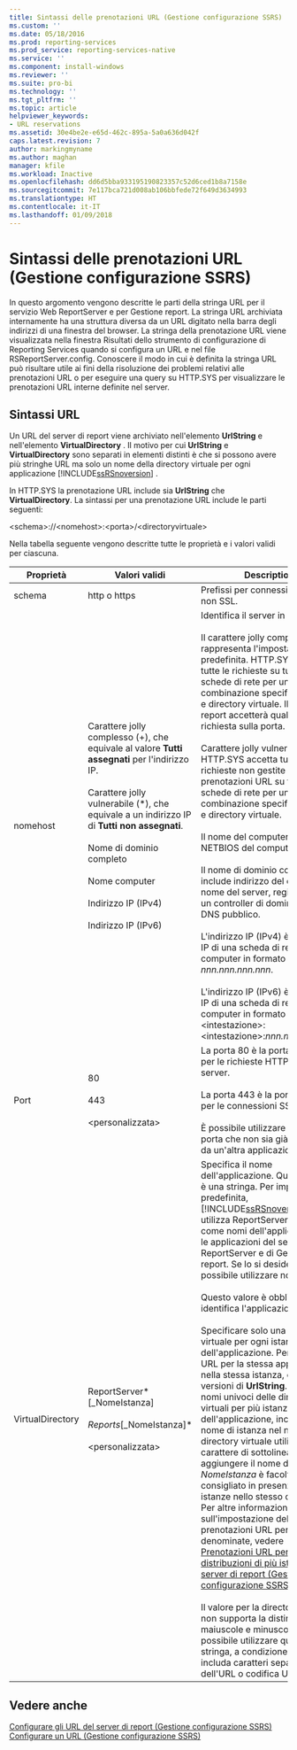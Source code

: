 ```yaml
---
title: Sintassi delle prenotazioni URL (Gestione configurazione SSRS) | Microsoft Docs
ms.custom: ''
ms.date: 05/18/2016
ms.prod: reporting-services
ms.prod_service: reporting-services-native
ms.service: ''
ms.component: install-windows
ms.reviewer: ''
ms.suite: pro-bi
ms.technology: ''
ms.tgt_pltfrm: ''
ms.topic: article
helpviewer_keywords:
- URL reservations
ms.assetid: 30e4be2e-e65d-462c-895a-5a0a636d042f
caps.latest.revision: 7
author: markingmyname
ms.author: maghan
manager: kfile
ms.workload: Inactive
ms.openlocfilehash: dd6d5bba933195190823357c52d6ced1b8a7158e
ms.sourcegitcommit: 7e117bca721d008ab106bbfede72f649d3634993
ms.translationtype: HT
ms.contentlocale: it-IT
ms.lasthandoff: 01/09/2018
---
```

# <a name="url-reservation-syntax--ssrs-configuration-manager"></a>Sintassi delle prenotazioni URL (Gestione configurazione SSRS)
  In questo argomento vengono descritte le parti della stringa URL per il servizio Web ReportServer e per Gestione report. La stringa URL archiviata internamente ha una struttura diversa da un URL digitato nella barra degli indirizzi di una finestra del browser. La stringa della prenotazione URL viene visualizzata nella finestra Risultati dello strumento di configurazione di Reporting Services quando si configura un URL e nel file RSReportServer.config. Conoscere il modo in cui è definita la stringa URL può risultare utile ai fini della risoluzione dei problemi relativi alle prenotazioni URL o per eseguire una query su HTTP.SYS per visualizzare le prenotazioni URL interne definite nel server.  
  
## <a name="url-syntax"></a>Sintassi URL  
 Un URL del server di report viene archiviato nell'elemento **UrlString** e nell'elemento **VirtualDirectory** . Il motivo per cui **UrlString** e **VirtualDirectory** sono separati in elementi distinti è che si possono avere più stringhe URL ma solo un nome della directory virtuale per ogni applicazione [!INCLUDE[ssRSnoversion](../../includes/ssrsnoversion-md.md)] .  
  
 In HTTP.SYS la prenotazione URL include sia **UrlString** che **VirtualDirectory**. La sintassi per una prenotazione URL include le parti seguenti:  
  
 \<schema>://\<nomehost>:\<porta>/\<directoryvirtuale>  
  
 Nella tabella seguente vengono descritte tutte le proprietà e i valori validi per ciascuna.  
  
|Proprietà|Valori validi|Description|  
|--------------|------------------|-----------------|  
|schema|http o https|Prefissi per connessioni SSL e non SSL.|  
|nomehost|Carattere jolly complesso (+), che equivale al valore **Tutti assegnati** per l'indirizzo IP.<br /><br /> Carattere jolly vulnerabile (\*), che equivale a un indirizzo IP di **Tutti non assegnati**.<br /><br /> Nome di dominio completo<br /><br /> Nome computer<br /><br /> Indirizzo IP (IPv4)<br /><br /> Indirizzo IP (IPv6)|Identifica il server in rete.<br /><br /> Il carattere jolly complesso (+) rappresenta l'impostazione predefinita. HTTP.SYS accetterà tutte le richieste su tutte le schede di rete per una combinazione specifica di porta e directory virtuale. Il server di report accetterà qualsiasi richiesta sulla porta.<br /><br /> Carattere jolly vulnerabile (\*). HTTP.SYS accetta tutte le richieste non gestite da altre prenotazioni URL su tutte le schede di rete per una combinazione specifica di porta e directory virtuale.<br /><br /> Il nome del computer è il nome NETBIOS del computer in rete.<br /><br /> Il nome di dominio completo include indirizzo del dominio e il nome del server, registrato con un controller di dominio o un DNS pubblico.<br /><br /> L'indirizzo IP (IPv4) è l'indirizzo IP di una scheda di rete nel computer in formato IPv4: *nnn.nnn.nnn.nnn*.<br /><br /> L'indirizzo IP (IPv6) è l'indirizzo IP di una scheda di rete nel computer in formato IPv6: \<intestazione>:\<intestazione>:*nnn.nnn.nnn.nnn*.|  
|Port|80<br /><br /> 443<br /><br /> \<personalizzata>|La porta 80 è la porta standard per le richieste HTTP a e da un server.<br /><br /> La porta 443 è la porta standard per le connessioni SSL.<br /><br /> È possibile utilizzare qualsiasi porta che non sia già riservata da un'altra applicazione.|  
|VirtualDirectory|ReportServer*[_NomeIstanza]*<br /><br /> Reports*[_NomeIstanza]*<br /><br /> \<personalizzata>|Specifica il nome dell'applicazione. Questo valore è una stringa. Per impostazione predefinita, [!INCLUDE[ssRSnoversion](../../includes/ssrsnoversion-md.md)] utilizza ReportServer e Report come nomi dell'applicazione per le applicazioni del servizio Web ReportServer e di Gestione report. Se lo si desidera, è possibile utilizzare nomi diversi.<br /><br /> Questo valore è obbligatorio. e identifica l'applicazione.<br /><br /> Specificare solo una directory virtuale per ogni istanza dell'applicazione. Per creare più URL per la stessa applicazione nella stessa istanza, creare più versioni di **UrlString**. Per creare nomi univoci delle directory virtuali per più istanze dell'applicazione, includere il nome di istanza nel nome della directory virtuale utilizzando il carattere di sottolineatura (_) per aggiungere il nome di istanza. *NomeIstanza* è facoltativo, ma è consigliato in presenza di più istanze nello stesso computer. Per altre informazioni sull'impostazione delle prenotazioni URL per le istanze denominate, vedere [Prenotazioni URL per le distribuzioni di più istanze del server di report &#40;Gestione configurazione SSRS&#41;](../../reporting-services/install-windows/url-reservations-for-multi-instance-report-server-deployments.md).<br /><br /> Il valore per la directory virtuale non supporta la distinzione tra maiuscole e minuscole. È possibile utilizzare qualsiasi stringa, a condizione che non includa caratteri separatori dell'URL o codifica URL.|  
  
## <a name="see-also"></a>Vedere anche  
 [Configurare gli URL del server di report &#40;Gestione configurazione SSRS&#41;](../../reporting-services/install-windows/configure-report-server-urls-ssrs-configuration-manager.md)   
 [Configurare un URL &#40;Gestione configurazione SSRS&#41;](../../reporting-services/install-windows/configure-a-url-ssrs-configuration-manager.md)  
  
  
